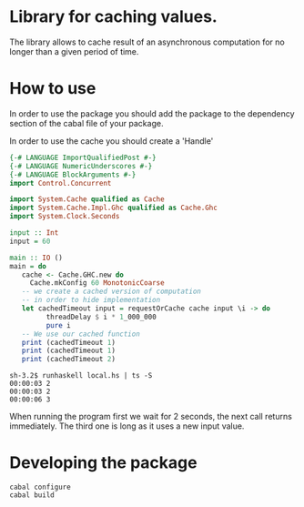 # Library for caching values.

The library allows to cache result of an asynchronous computation for
no longer than a given period of time.

# How to use

In order to use the package you should add the package to the dependency
section of the cabal file of your package.

In order to use the cache you should create a 'Handle'

```haskell
{-# LANGUAGE ImportQualifiedPost #-}
{-# LANGUAGE NumericUnderscores #-}
{-# LANGUAGE BlockArguments #-}
import Control.Concurrent

import System.Cache qualified as Cache
import System.Cache.Impl.Ghc qualified as Cache.Ghc
import System.Clock.Seconds

input :: Int
input = 60

main :: IO ()
main = do
   cache <- Cache.GHC.new do
     Cache.mkConfig 60 MonotonicCoarse
   -- we create a cached version of computation
   -- in order to hide implementation
   let cachedTimeout input = requestOrCache cache input \i -> do
         threadDelay $ i * 1_000_000
         pure i
   -- We use our cached function
   print (cachedTimeout 1)
   print (cachedTimeout 1)
   print (cachedTimeout 2)
```

```
sh-3.2$ runhaskell local.hs | ts -S
00:00:03 2
00:00:03 2
00:00:06 3
```

When running the program first we wait for 2 seconds, the next call returns immediately.
The third one is long as it uses a new input value.


# Developing the package

```
cabal configure
cabal build
```
